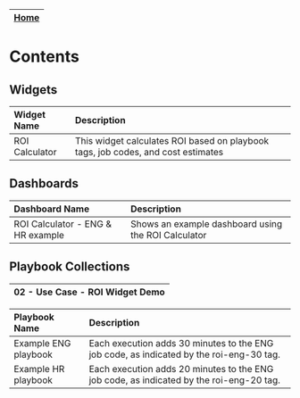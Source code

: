 | [Home](https://github.com/fortinet-fortisoar/solution-pack-roi-calculator-usage/blob/release/1.0.0/README.md) |
|--------------------------------------------|

# Contents

## Widgets

| Widget Name | Description |
| :-             | :-          |
| ROI Calculator     | This widget calculates ROI based on playbook tags, job codes, and cost estimates |

## Dashboards
| Dashboard Name | Description |
| :-              | :-          |
 |ROI Calculator - ENG & HR example     | Shows an example dashboard using the ROI Calculator |

## Playbook Collections
| 02 - Use Case - ROI Widget Demo |
|:-                                      |

|**Playbook Name**|**Description**|
| :- | :- |
|Example ENG playbook|Each execution adds 30 minutes to the ENG job code, as indicated by the roi-eng-30 tag.|
|Example HR playbook|Each execution adds 20 minutes to the ENG job code, as indicated by the roi-eng-20 tag.|
